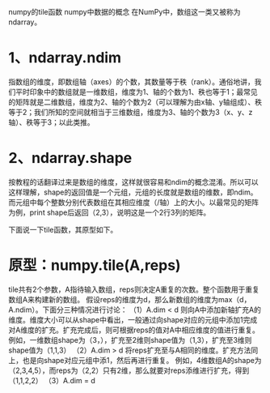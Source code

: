 numpy的tile函数
numpy中数据的概念
在NumPy中，数组这一类又被称为ndarray。
# 1、ndarray.ndim
指数组的维度，即数组轴（axes）的个数，其数量等于秩（rank）。通俗地讲，我们平时印象中的数组就是一维数组，维度为1、轴的个数为1、秩也等于1；最常见的矩阵就是二维数组，维度为2、轴的个数为2（可以理解为由x轴、y轴组成）、秩等于2；我们所知的空间就相当于三维数组，维度为3、轴的个数为3（x、y、z轴）、秩等于3；以此类推。
# 2、ndarray.shape
按教程的话翻译过来是数组的维度，这样就很容易和ndim的概念混淆。所以可以这样理解，shape的返回值是一个元组，元组的长度就是数组的维数，即ndim。而元组中每个整数分别代表数组在其相应维度（/轴）上的大小。以最常见的矩阵为例，print shape后返回（2,3），说明这是一个2行3列的矩阵。

下面说一下tile函数，其原型如下。
# 原型：numpy.tile(A,reps)
tile共有2个参数，A指待输入数组，reps则决定A重复的次数。整个函数用于重复数组A来构建新的数组。
假设reps的维度为d，那么新数组的维度为max（d，A.ndim）。下面分三种情况进行讨论：
（1）A.dim < d
则向A中添加新轴扩充A的维度。维度大小可以从shape中看出，一般通过向shape对应的元组中添加1完成对A维度的扩充。扩充完成后，则可根据reps的值对A中相应维度的值进行重复。
例如，一维数组shape为（3，），扩充至2维则shape值为（1,3），扩充至3维则shape值为（1,1,3）
（2）A.dim > d
将reps扩充至与A相同的维度。扩充方法同上，也是向shape对应元组中添1，然后再进行重复。
例如，4维数组A的shape为（2,3,4,5），而reps为（2,2）只有2维，那么就要对reps添维进行扩充，得到（1,1,2,2）
（3）A.dim = d

